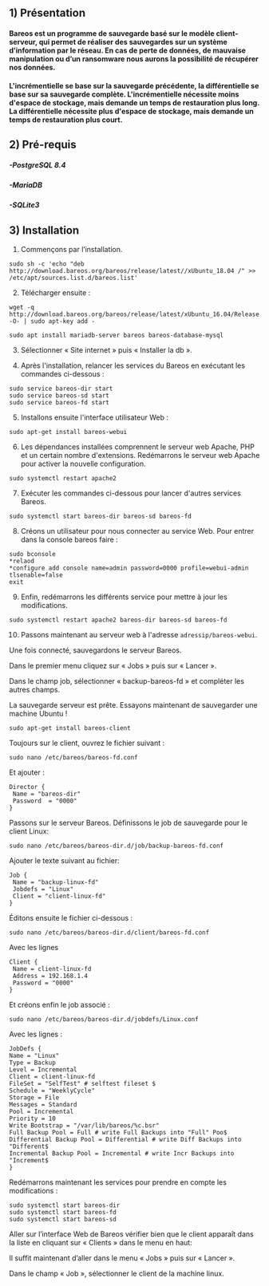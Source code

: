 ## 1) Présentation

#### Bareos est un programme de sauvegarde basé sur le modèle client-serveur, qui permet de réaliser des sauvegardes sur un système d’information par le réseau. En cas de perte de données, de mauvaise manipulation ou d’un ransomware nous aurons la possibilité de récupérer nos données. 

#### L'incrémentielle se base sur la sauvegarde précédente, la différentielle se base sur sa sauvegarde complète. L'incrémentielle nécessite moins d'espace de stockage, mais demande un temps de restauration plus long. La différentielle nécessite plus d'espace de stockage, mais demande un temps de restauration plus court.

## 2) Pré-requis

##### -PostgreSQL 8.4
##### -MariaDB
##### -SQLite3

## 3) Installation

1. Commençons par l’installation.
```
sudo sh -c 'echo "deb http://download.bareos.org/bareos/release/latest//xUbuntu_18.04 /" >> /etc/apt/sources.list.d/bareos.list'
```

2. Télécharger ensuite :

```
wget -q http://download.bareos.org/bareos/release/latest/xUbuntu_16.04/Release.key -O- | sudo apt-key add -
```

```
sudo apt install mariadb-server bareos bareos-database-mysql
```

3. Sélectionner « Site internet » puis « Installer la db ».

4. Après l'installation, relancer les services du Bareos en exécutant les commandes ci-dessous :

```
sudo service bareos-dir start
sudo service bareos-sd start
sudo service bareos-fd start
```

5. Installons ensuite l'interface utilisateur Web :

```
sudo apt-get install bareos-webui
```

6. Les dépendances installées comprennent le serveur web Apache, PHP et un certain nombre d'extensions. Redémarrons le serveur web Apache pour activer la nouvelle configuration.

```
sudo systemctl restart apache2
```

7. Exécuter les commandes ci-dessous pour lancer d'autres services Bareos.

```
sudo systemctl start bareos-dir bareos-sd bareos-fd
```

8. Créons un utilisateur pour nous connecter au service Web. Pour entrer dans la console bareos faire :

```
sudo bconsole
*relaod
*configure add console name=admin password=0000 profile=webui-admin tlsenable=false
exit
```

9. Enfin, redémarrons les différents service pour mettre à jour les modifications.

```
sudo systemctl restart apache2 bareos-dir bareos-sd bareos-fd
```

10. Passons maintenant au serveur web à l'adresse `adressip/bareos-webui`. 

Une fois connecté, sauvegardons le serveur Bareos.

Dans le premier menu cliquez sur « Jobs » puis sur « Lancer ». 

Dans le champ job, sélectionner « backup-bareos-fd » et compléter les autres champs.


La sauvegarde serveur est prête. Essayons maintenant de sauvegarder une machine Ubuntu !

```
sudo apt-get install bareos-client
```

Toujours sur le client, ouvrez le fichier suivant :

```
sudo nano /etc/bareos/bareos-fd.conf
 ```
 
Et ajouter :

```
Director {
 Name = "bareos-dir"
 Password  = "0000"
}
```

Passons sur le serveur Bareos. Définissons le job de sauvegarde pour le client Linux:

```
sudo nano /etc/bareos/bareos-dir.d/job/backup-bareos-fd.conf
```

Ajouter le texte suivant au fichier:

```
Job {
 Name = "backup-linux-fd"
 Jobdefs = "Linux"
 Client = "client-linux-fd"
}
```

Éditons ensuite le fichier ci-dessous :

```
sudo nano /etc/bareos/bareos-dir.d/client/bareos-fd.conf
```

Avec les lignes

```
Client {  
 Name = client-linux-fd 
 Address = 192.168.1.4
 Password = "0000"
}
```

Et créons enfin le job associé :

```
sudo nano /etc/bareos/bareos-dir.d/jobdefs/Linux.conf
```

Avec les lignes :

```
JobDefs {
Name = "Linux"
Type = Backup
Level = Incremental
Client = client-linux-fd
FileSet = "SelfTest" # selftest fileset $
Schedule = "WeeklyCycle"
Storage = File
Messages = Standard
Pool = Incremental
Priority = 10
Write Bootstrap = "/var/lib/bareos/%c.bsr"
Full Backup Pool = Full # write Full Backups into "Full" Poo$
Differential Backup Pool = Differential # write Diff Backups into "Different$
Incremental Backup Pool = Incremental # write Incr Backups into "Increment$
}
```
 

Redémarrons maintenant les services pour prendre en compte les modifications :

```
sudo systemctl start bareos-dir 
sudo systemctl start bareos-fd 
sudo systemctl start bareos-sd
```

Aller sur l’interface Web de Bareos vérifier bien que le client apparaît dans la liste en cliquant sur « Clients » dans le menu en haut:

Il suffit maintenant d’aller dans le menu « Jobs » puis sur « Lancer ». 

Dans le champ « Job », sélectionner le client de la machine linux.

